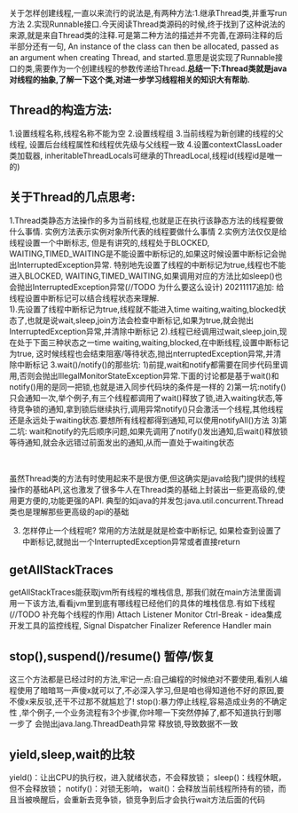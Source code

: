 关于怎样创建线程,一直以来流行的说法是,有两种方法:1.继承Thread类,并重写run方法 2.实现Runnable接口.今天阅读Thread类源码的时候,终于找到了这种说法的来源,就是来自Thread类的注释.可是第二种方法的描述并不完善,在源码注释的后半部分还有一句, An instance of the class can then be allocated, passed as an argument when creating Thread, and started.意思是说实现了Runnable接口的类,需要作为一个创建线程的参数传递给Thread.**总结一下:Thread类就是java对线程的抽象,了解一下这个类,对进一步学习线程相关的知识大有帮助.**

## Thread的构造方法:

1.设置线程名称,线程名称不能为空
2.设置线程组
3.当前线程为新创建的线程的父线程, 设置后台线程属性和线程优先级与父线程一致
4.设置contextClassLoader类加载器, inheritableThreadLocals可继承的ThreadLocal,线程id(线程id是唯一的)

## 关于Thread的几点思考:

1.Thread类静态方法操作的多为当前线程,也就是正在执行该静态方法的线程要做什么事情. 实例方法表示实例对象所代表的线程要做什么事情
2.实例方法仅仅是给线程设置一个中断标志,  但是有讲究的,线程处于BLOCKED, WAITING,TIMED_WAITING是不能设置中断标记的,如果这时候设置中断标记会抛出InterruptedException异常.  特别地先设置了线程的中断标记为true,线程也不能进入BLOCKED, WAITING,TIMED_WAITING,如果调用对应的方法比如sleep()也会抛出InterruptedException异常(//TODO  为什么要这么设计)
20211117追加: 给线程设置中断标记可以结合线程状态来理解.   
1).先设置了线程中断标记为true,线程就不能进入time waiting,waiting,blocked状态了,也就是说wait,sleep,join方法会检查中断标记,如果为true,就会抛出InterruptedException异常,并清除中断标记
2).线程已经调用过wait,sleep,join,现在处于下面三种状态之一time waiting,waiting,blocked,在中断线程,设置中断标记为true,
这时候线程也会结束阻塞/等待状态,抛出nterruptedException异常,并清除中断标记
3.wait()/notify()的那些坑:
1)前提,wait和notify都需要在同步代码里调用,否则会抛出IllegalMonitorStateException异常.下面的讨论都是基于wait()和notify()用的是同一把锁,也就是进入同步代码块的条件是一样的
2)第一坑:notify()只会通知一次,举个例子,有三个线程都调用了wait()释放了锁,进入waiting状态,等待竞争锁的通知,拿到锁后继续执行,调用异常notify()只会激活一个线程,其他线程还是永远处于waiting状态.要想所有线程都得到通知,可以使用notifyAll()方法
3)第二坑: wait和notify的先后顺序问题,如果先调用了notify()发出通知,后wait()释放锁等待通知,就会永远错过前面发出的通知,从而一直处于waiting状态

​                 

虽然Thread类的方法有时使用起来不是很方便,但这确实是java给我门提供的线程操作的基础API,这也激发了很多牛人在Thread类的基础上封装出一些更高级的,使用更方便的,功能更强的API. 典型的如java的并发包:java.util.concurrent.Thread类也是理解那些更高级的api的基础



3. 怎样停止一个线程呢? 常用的方法就是就是检查中断标记, 如果检查到设置了中断标记,就抛出一个InterruptedException异常或者直接return



## getAllStackTraces

getAllStackTraces能获取jvm所有线程的堆栈信息, 那我们就在main方法里面调用一下该方法,看看jvm里到底有哪线程已经他们的具体的堆栈信息.有如下线程(//TODO 补充每个线程的作用)
Attach Listener
Monitor Ctrl-Break  - idea集成开发工具的监控线程,
Signal Dispatcher
Finalizer
Reference Handler
main

## stop(),suspend()/resume()  暂停/恢复

这三个方法都是已经过时的方法,牢记一点:自己编程的时候绝对不要使用,看别人编程使用了暗暗骂一声傻x就可以了,不必深入学习,但是咱也得知道他不好的原因,要不傻x来反驳,还干不过那不就尴尬了!
stop():暴力停止线程,容易造成业务的不确定性 ,举个例子,一个业务流程有3个步骤,你咔嚓一下突然停掉了,都不知道执行到哪一步了
会抛出java.lang.ThreadDeath异常
释放锁,导致数据不一致

## yield,sleep,wait的比较

yield()：让出CPU的执行权，进入就绪状态，不会释放锁； sleep()：线程休眠，但不会释放锁； notify()：对锁无影响， wait()：会释放当前线程所持有的锁，而且当被唤醒后，会重新去竞争锁，锁竞争到后才会执行wait方法后面的代码



